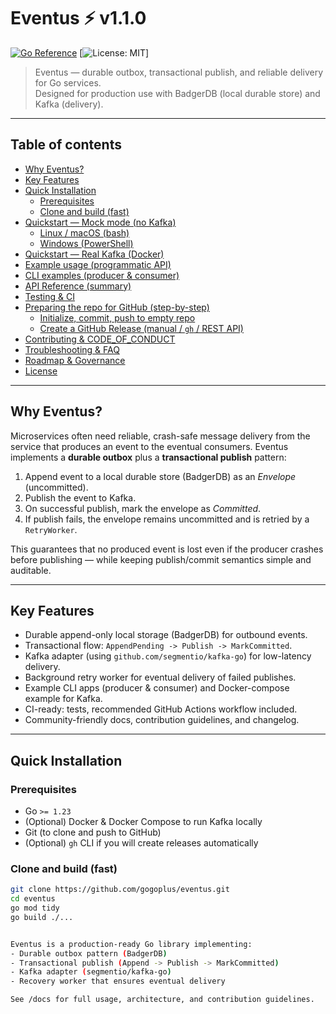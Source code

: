 # Eventus ⚡ v1.1.0

[![Go Reference](https://pkg.go.dev/badge/github.com/gogoplus/eventus.svg)](https://pkg.go.dev/github.com/gogoplus/eventus)
[![License: MIT](https://img.shields.io/badge/License-MIT-blue.svg)]

> Eventus — durable outbox, transactional publish, and reliable delivery for Go services.  
> Designed for production use with BadgerDB (local durable store) and Kafka (delivery).

---

## Table of contents

- [Why Eventus?](#why-eventus)
- [Key Features](#key-features)
- [Quick Installation](#quick-installation)
  - [Prerequisites](#prerequisites)
  - [Clone and build (fast)](#clone-and-build-fast)
- [Quickstart — Mock mode (no Kafka)](#quickstart---mock-mode-no-kafka)
  - [Linux / macOS (bash)](#linux--macos-bash)
  - [Windows (PowerShell)](#windows-powershell)
- [Quickstart — Real Kafka (Docker)](#quickstart---real-kafka-docker)
- [Example usage (programmatic API)](#example-usage-programmatic-api)
- [CLI examples (producer & consumer)](#cli-examples-producer--consumer)
- [API Reference (summary)](#api-reference-summary)
- [Testing & CI](#testing--ci)
- [Preparing the repo for GitHub (step-by-step)](#preparing-the-repo-for-github-step-by-step)
  - [Initialize, commit, push to empty repo](#initialize-commit-push-to-empty-repo)
  - [Create a GitHub Release (manual / `gh` / REST API)](#create-a-github-release-manual--gh--rest-api)
- [Contributing & CODE_OF_CONDUCT](#contributing--code_of_conduct)
- [Troubleshooting & FAQ](#troubleshooting--faq)
- [Roadmap & Governance](#roadmap--governance)
- [License](#license)

---

## Why Eventus?

Microservices often need reliable, crash-safe message delivery from the service that produces an event to the eventual consumers. Eventus implements a **durable outbox** plus a **transactional publish** pattern:

1. Append event to a local durable store (BadgerDB) as an *Envelope* (uncommitted).
2. Publish the event to Kafka.
3. On successful publish, mark the envelope as *Committed*.
4. If publish fails, the envelope remains uncommitted and is retried by a `RetryWorker`.

This guarantees that no produced event is lost even if the producer crashes before publishing — while keeping publish/commit semantics simple and auditable.

---

## Key Features

- Durable append-only local storage (BadgerDB) for outbound events.
- Transactional flow: `AppendPending -> Publish -> MarkCommitted`.
- Kafka adapter (using `github.com/segmentio/kafka-go`) for low-latency delivery.
- Background retry worker for eventual delivery of failed publishes.
- Example CLI apps (producer & consumer) and Docker-compose example for Kafka.
- CI-ready: tests, recommended GitHub Actions workflow included.
- Community-friendly docs, contribution guidelines, and changelog.

---

## Quick Installation

### Prerequisites

- Go `>= 1.23`
- (Optional) Docker & Docker Compose to run Kafka locally
- Git (to clone and push to GitHub)
- (Optional) `gh` CLI if you will create releases automatically

### Clone and build (fast)

```bash
git clone https://github.com/gogoplus/eventus.git
cd eventus
go mod tidy
go build ./...


Eventus is a production-ready Go library implementing:
- Durable outbox pattern (BadgerDB)
- Transactional publish (Append -> Publish -> MarkCommitted)
- Kafka adapter (segmentio/kafka-go)
- Recovery worker that ensures eventual delivery

See /docs for full usage, architecture, and contribution guidelines.
